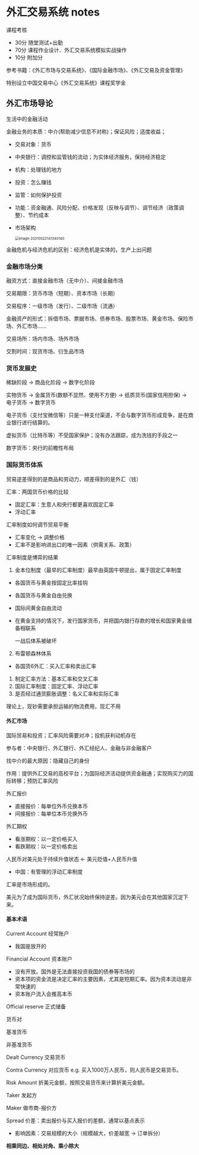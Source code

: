 # 外汇交易系统 notes

课程考核

- 30分 随堂测试+出勤
- 70分 课程作业设计、外汇交易系统模拟实战操作
- 10分 附加分

参考书籍：《外汇市场与交易系统》、《国际金融市场》、《外汇交易及资金管理》

特别设立中国交易中心《外汇交易系统》课程奖学金



## 外汇市场导论

生活中的金融活动

金融业务的本质：中介(帮助减少信息不对称)；保证风险；适度收益；

- 交易对象：货币

- 中央银行：调控和监管钱的流动；为实体经济服务，保持经济稳定

- 机构：处理钱的地方

- 投资：怎么赚钱

- 监管：如何保护投资

- 功能：资金融通、风险分配、价格发现（反映与调节）、调节经济（政策调整）、节约成本

- 市场架构

    <img src="C:\Users\WuXinberry\AppData\Roaming\Typora\typora-user-images\image-20210522141340140.png" alt="image-20210522141340140" style="zoom: 67%;" />

金融危机与经济危机的区别：经济危机是实体的，生产上出问题

### 金融市场分类

融资方式：直接金融市场（无中介）、间接金融市场

交易期限：货币市场（短期）、资本市场（长期）

交易程序：一级市场（发行）、二级市场（流通）

金融资产的形式：拆借市场、票据市场、债券市场、股票市场、黄金市场、保险市场、外汇市场……

交易场所：场内市场、场外市场

交割时间：现货市场、衍生品市场

### 货币发展史

稀缺阶段 -> 商品化阶段 -> 数字化阶段

实物货币 -> 金属货币(数额不显然、使用不方便) -> 纸质货币(国家信用担保) -> 电子货币 -> 数字货币

电子货币（支付宝微信等）只是一种支付渠道，不会与数字货币形成竞争，是在商业银行进行结算的。

虚拟货币（比特币等）不受国家保护；没有办法跟踪，成为洗钱的手段之一

数字货币：央行的前瞻性布局

### 国际货币体系

贸易逆差得到的是商品和劳动力，顺差得到的是外汇（钱）

汇率：两国货币价格的比较

- 固定汇率：生意人和央行都更喜欢固定汇率
- 浮动汇率

汇率制度如何调节贸易平衡

- 汇率变化 -> 调整价格
- 汇率不是影响进出口的唯一因素（供需关系、政策）

汇率制度是博弈的结果

1. 金本位制度（最早的汇率制度）最早由英国牛顿提出，属于固定汇率制度

- 各国货币与黄金按固定比率挂钩

- 各国货币与黄金自由兑换

- 国际间黄金自由流动

- 在黄金支持的情况下，发行国家货币，并把国内银行存款的增长和国家黄金储备相联系

    一战后体系被破坏

2. 布雷顿森林体系

- 各国货6外汇：买入汇率和卖出汇率

1. 制定汇率方法：基本汇率和交叉汇率
2. 国际汇率制度：固定汇率、浮动汇率
3. 是否经过通货膨胀调整：名义汇率和实际汇率

理论上，现钞需要承担运输的物流费用，现汇不用

#### 外汇市场

国际贸易和投资；汇率风险需要对冲；投机获利动机存在

参与者：中央银行、外汇银行、外汇经纪人、金融与非金融客户

找中介的最大原因：隐藏自己的身份

作用：提供外汇交易的高校平台；为国际经济活动提供资金融通；实现购买力的国际转移；预防汇率风险

外汇报价

- 直接报价：每单位外币兑换本币
- 间接报价：每单位本币兑换外币

外汇期权

- 看涨期权：以一定价格买入
- 看跌期权：以一定价格卖出



人民币对美元处于持续升值状态 <- 美元贬值+人民币升值

- 中国：有管理的浮动汇率制度

汇率是市场形成的。

美元为了成为国际货币，外汇状况始终保持逆差。因为美元会在其他国家沉淀下来。



#### 基本术语

Current Account 经常账户

- 我国是放开的

Financial Account 资本账户

- 没有开放。国外是无法直接投资我国的债券等市场的
- 资本项的资金流是决定汇率的主要因素，尤其是短期汇率。因为资本流动是非常快速的
- 资本账户流入会推高本币

Official reserve 正式储备

货币对

基准货币

非基准货币

Dealt Currency 交易货币

Contra Currency 对应货币	e.g. 买入1000万人民币，则人民币是交易货币。

Risk Amount 折美元金额，按照交易货币来计算折美元金额。

Taker 发起方

Maker 做市商-报价方

Spread 价差：卖出报价与买入报价的差额，通常以基点表示

- 影响因素：交易规模的大小（规模越大，价差越宽 -> 订单拆分）

**相乘同边、相处对角、乘小除大**
